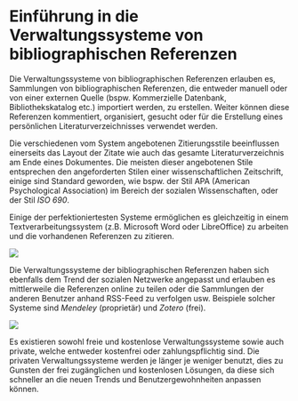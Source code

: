 # Einführung in die Verwaltungssysteme von bibliographischen Referenzen

Die Verwaltungssysteme von bibliographischen Referenzen erlauben es, Sammlungen von bibliographischen Referenzen, die entweder manuell oder von einer externen Quelle \(bspw. Kommerzielle Datenbank, Bibliothekskatalog etc.\) importiert werden, zu erstellen. Weiter können diese Referenzen kommentiert, organisiert, gesucht oder für die Erstellung eines persönlichen Literaturverzeichnisses verwendet werden.

Die verschiedenen vom System angebotenen Zitierungsstile beeinflussen einerseits das Layout der Zitate wie auch das gesamte Literaturverzeichnis am Ende eines Dokumentes. Die meisten dieser angebotenen Stile entsprechen den angeforderten Stilen einer wissenschaftlichen Zeitschrift, einige sind Standard geworden, wie bspw. der Stil APA \(American Psychological Association\) im Bereich der sozialen Wissenschaften, oder der Stil _ISO 690_.

Einige der perfektioniertesten Systeme ermöglichen es gleichzeitig in einem Textverarbeitungssystem \(z.B. Microsoft Word oder LibreOffice\) zu arbeiten und die vorhandenen Referenzen zu zitieren.

![](.gitbook/assets/schrittweise.png)

Die Verwaltungssysteme der bibliographischen Referenzen haben sich ebenfalls dem Trend der sozialen Netzwerke angepasst und erlauben es mittlerweile die Referenzen online zu teilen oder die Sammlungen der anderen Benutzer anhand RSS-Feed zu verfolgen usw. Beispiele solcher Systeme sind _Mendeley_ \(proprietär\) und _Zotero_ \(frei\).

![](.gitbook/assets/verwaltung_ref.png)

Es existieren sowohl freie und kostenlose Verwaltungssysteme sowie auch private, welche entweder kostenfrei oder zahlungspflichtig sind. Die privaten Verwaltungssysteme werden je länger je weniger benutzt, dies zu Gunsten der frei zugänglichen und kostenlosen Lösungen, da diese sich schneller an die neuen Trends und Benutzergewohnheiten anpassen können.

